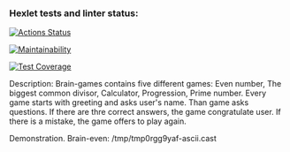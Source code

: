 ### Hexlet tests and linter status:
[![Actions Status](https://github.com/AnyaMankova/python-project-lvl1/workflows/hexlet-check/badge.svg)](https://github.com/AnyaMankova/python-project-lvl1/actions)

[![Maintainability](https://api.codeclimate.com/v1/badges/a99a88d28ad37a79dbf6/maintainability)](https://codeclimate.com/github/codeclimate/codeclimate/maintainability)

[![Test Coverage](https://api.codeclimate.com/v1/badges/a99a88d28ad37a79dbf6/test_coverage)](https://codeclimate.com/github/codeclimate/codeclimate/test_coverage)

Description:
Brain-games contains five different games: Even number, The biggest common divisor, Calculator, Progression, Prime number.
Every game starts with greeting and asks user's name.
Than game asks questions. If there are thre correct answers, the game congratulate user. If there is a mistake, the game offers to play again.

Demonstration.
Brain-even:
/tmp/tmp0rgg9yaf-ascii.cast